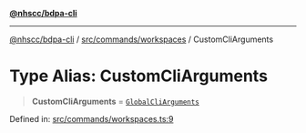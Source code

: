 [**@nhscc/bdpa-cli**](../../../../README.md)

***

[@nhscc/bdpa-cli](../../../../README.md) / [src/commands/workspaces](../README.md) / CustomCliArguments

# Type Alias: CustomCliArguments

> **CustomCliArguments** = [`GlobalCliArguments`](../../../configure/type-aliases/GlobalCliArguments.md)

Defined in: [src/commands/workspaces.ts:9](https://github.com/nhscc/bdpa-cli/blob/c94db553ec39d857ac60551d2e8f859ed5e499b8/src/commands/workspaces.ts#L9)
